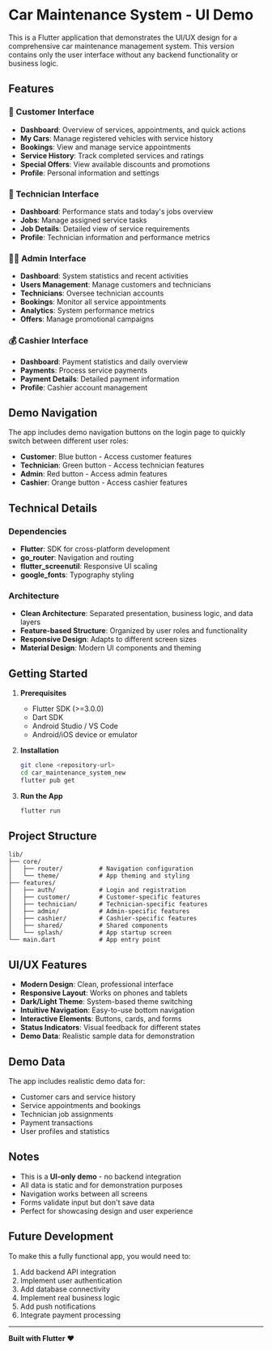# Car Maintenance System - UI Demo

This is a Flutter application that demonstrates the UI/UX design for a comprehensive car maintenance management system. This version contains only the user interface without any backend functionality or business logic.

## Features

### 🚗 Customer Interface
- **Dashboard**: Overview of services, appointments, and quick actions
- **My Cars**: Manage registered vehicles with service history
- **Bookings**: View and manage service appointments
- **Service History**: Track completed services and ratings
- **Special Offers**: View available discounts and promotions
- **Profile**: Personal information and settings

### 🔧 Technician Interface
- **Dashboard**: Performance stats and today's jobs overview
- **Jobs**: Manage assigned service tasks
- **Job Details**: Detailed view of service requirements
- **Profile**: Technician information and performance metrics

### 👨‍💼 Admin Interface
- **Dashboard**: System statistics and recent activities
- **Users Management**: Manage customers and technicians
- **Technicians**: Oversee technician accounts
- **Bookings**: Monitor all service appointments
- **Analytics**: System performance metrics
- **Offers**: Manage promotional campaigns

### 💰 Cashier Interface
- **Dashboard**: Payment statistics and daily overview
- **Payments**: Process service payments
- **Payment Details**: Detailed payment information
- **Profile**: Cashier account management

## Demo Navigation

The app includes demo navigation buttons on the login page to quickly switch between different user roles:

- **Customer**: Blue button - Access customer features
- **Technician**: Green button - Access technician features  
- **Admin**: Red button - Access admin features
- **Cashier**: Orange button - Access cashier features

## Technical Details

### Dependencies
- **Flutter**: SDK for cross-platform development
- **go_router**: Navigation and routing
- **flutter_screenutil**: Responsive UI scaling
- **google_fonts**: Typography styling

### Architecture
- **Clean Architecture**: Separated presentation, business logic, and data layers
- **Feature-based Structure**: Organized by user roles and functionality
- **Responsive Design**: Adapts to different screen sizes
- **Material Design**: Modern UI components and theming

## Getting Started

1. **Prerequisites**
   - Flutter SDK (>=3.0.0)
   - Dart SDK
   - Android Studio / VS Code
   - Android/iOS device or emulator

2. **Installation**
   ```bash
   git clone <repository-url>
   cd car_maintenance_system_new
   flutter pub get
   ```

3. **Run the App**
   ```bash
   flutter run
   ```

## Project Structure

```
lib/
├── core/
│   ├── router/          # Navigation configuration
│   └── theme/           # App theming and styling
├── features/
│   ├── auth/            # Login and registration
│   ├── customer/        # Customer-specific features
│   ├── technician/      # Technician-specific features
│   ├── admin/           # Admin-specific features
│   ├── cashier/         # Cashier-specific features
│   ├── shared/          # Shared components
│   └── splash/          # App startup screen
└── main.dart            # App entry point
```

## UI/UX Features

- **Modern Design**: Clean, professional interface
- **Responsive Layout**: Works on phones and tablets
- **Dark/Light Theme**: System-based theme switching
- **Intuitive Navigation**: Easy-to-use bottom navigation
- **Interactive Elements**: Buttons, cards, and forms
- **Status Indicators**: Visual feedback for different states
- **Demo Data**: Realistic sample data for demonstration

## Demo Data

The app includes realistic demo data for:
- Customer cars and service history
- Service appointments and bookings
- Technician job assignments
- Payment transactions
- User profiles and statistics

## Notes

- This is a **UI-only demo** - no backend integration
- All data is static and for demonstration purposes
- Navigation works between all screens
- Forms validate input but don't save data
- Perfect for showcasing design and user experience

## Future Development

To make this a fully functional app, you would need to:
1. Add backend API integration
2. Implement user authentication
3. Add database connectivity
4. Implement real business logic
5. Add push notifications
6. Integrate payment processing

---

**Built with Flutter** ❤️